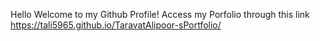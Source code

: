Hello Welcome to my Github Profile! Access my Porfolio through this link https://tali5965.github.io/TaravatAlipoor-sPortfolio/

